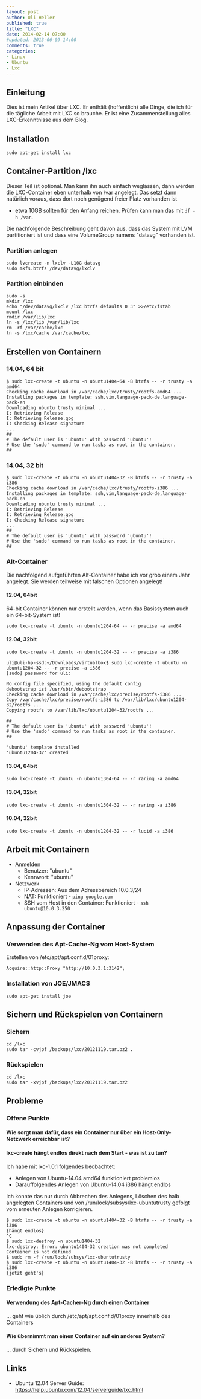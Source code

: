 ```yaml
---
layout: post
author: Uli Heller
published: true
title: "LXC"
date: 2014-02-14 07:00
#updated: 2013-06-09 14:00
comments: true
categories: 
- Linux
- Ubuntu
- Lxc
---
```


## Einleitung

Dies ist mein Artikel über LXC. Er enthält (hoffentlich) alle Dinge,
die ich für die tägliche Arbeit mit LXC so brauche. Er ist eine Zusammenstellung
alles LXC-Erkenntnisse aus dem Blog.

## Installation

```
sudo apt-get install lxc
```

## Container-Partition /lxc

Dieser Teil ist optional. Man kann ihn auch einfach weglassen, dann
werden die LXC-Container eben unterhalb von /var angelegt. Das setzt
dann natürlich voraus, dass dort noch genügend freier Platz vorhanden ist
- etwa 10GB sollten für den Anfang reichen. Prüfen kann man das mit
`df -h /var`.

Die nachfolgende Beschreibung geht davon aus, dass das System mit LVM
partitioniert ist und dass eine VolumeGroup namens "datavg" vorhanden
ist.

### Partition anlegen

```
sudo lvcreate -n lxclv -L10G datavg
sudo mkfs.btrfs /dev/datavg/lxclv
```

### Partition einbinden

```
sudo -s
mkdir /lxc
echo "/dev/datavg/lxclv /lxc btrfs defaults 0 3" >>/etc/fstab
mount /lxc
rmdir /var/lib/lxc
ln -s /lxc/lib /var/lib/lxc
rm -rf /var/cache/lxc
ln -s /lxc/cache /var/cache/lxc
```

## Erstellen von Containern

### 14.04, 64 bit

```
$ sudo lxc-create -t ubuntu -n ubuntu1404-64 -B btrfs -- -r trusty -a amd64
Checking cache download in /var/cache/lxc/trusty/rootfs-amd64 ... 
Installing packages in template: ssh,vim,language-pack-de,language-pack-en
Downloading ubuntu trusty minimal ...
I: Retrieving Release
I: Retrieving Release.gpg
I: Checking Release signature
...
##
# The default user is 'ubuntu' with password 'ubuntu'!
# Use the 'sudo' command to run tasks as root in the container.
##
```

### 14.04, 32 bit

```
$ sudo lxc-create -t ubuntu -n ubuntu1404-32 -B btrfs -- -r trusty -a i386
Checking cache download in /var/cache/lxc/trusty/rootfs-i386 ... 
Installing packages in template: ssh,vim,language-pack-de,language-pack-en
Downloading ubuntu trusty minimal ...
I: Retrieving Release
I: Retrieving Release.gpg
I: Checking Release signature
...
##
# The default user is 'ubuntu' with password 'ubuntu'!
# Use the 'sudo' command to run tasks as root in the container.
##
```

### Alt-Container

Die nachfolgend aufgeführten Alt-Container habe ich vor grob einem Jahr angelegt.
Sie werden teilweise mit falschen Optionen angelegt!

#### 12.04, 64bit

64-bit Container können nur erstellt werden, wenn das Basissystem auch ein 64-bit-System ist!

```
sudo lxc-create -t ubuntu -n ubuntu1204-64 -- -r precise -a amd64
```

#### 12.04, 32bit

```
sudo lxc-create -t ubuntu -n ubuntu1204-32 -- -r precise -a i386
```

```
uli@uli-hp-ssd:~/Downloads/virtualbox$ sudo lxc-create -t ubuntu -n ubuntu1204-32 -- -r precise -a i386
[sudo] password for uli: 

No config file specified, using the default config
debootstrap ist /usr/sbin/debootstrap
Checking cache download in /var/cache/lxc/precise/rootfs-i386 ... 
Copy /var/cache/lxc/precise/rootfs-i386 to /var/lib/lxc/ubuntu1204-32/rootfs ... 
Copying rootfs to /var/lib/lxc/ubuntu1204-32/rootfs ...

##
# The default user is 'ubuntu' with password 'ubuntu'!
# Use the 'sudo' command to run tasks as root in the container.
##

'ubuntu' template installed
'ubuntu1204-32' created
```

#### 13.04, 64bit

```
sudo lxc-create -t ubuntu -n ubuntu1304-64 -- -r raring -a amd64
```

#### 13.04, 32bit

```
sudo lxc-create -t ubuntu -n ubuntu1304-32 -- -r raring -a i386
```

#### 10.04, 32bit

```
sudo lxc-create -t ubuntu -n ubuntu1204-32 -- -r lucid -a i386
```

## Arbeit mit Containern

* Anmelden
    * Benutzer: "ubuntu"
    * Kennwort: "ubuntu"
* Netzwerk
    * IP-Adressen: Aus dem Adressbereich 10.0.3/24
    * NAT: Funktioniert - `ping google.com`
    * SSH vom Host in den Container: Funktioniert - `ssh ubuntu@10.0.3.250`

## Anpassung der Container

### Verwenden des Apt-Cache-Ng vom Host-System

Erstellen von /etc/apt/apt.conf.d/01proxy:

```
Acquire::http::Proxy "http://10.0.3.1:3142";
```

### Installation von JOE/JMACS

```
sudo apt-get install joe
```

## Sichern und Rückspielen von Containern

### Sichern

```
cd /lxc
sudo tar -cvjpf /backups/lxc/20121119.tar.bz2 .
```

### Rückspielen

```
cd /lxc
sudo tar -xvjpf /backups/lxc/20121119.tar.bz2
```

## Probleme

### Offene Punkte

#### Wie sorgt man dafür, dass ein Container nur über ein Host-Only-Netzwerk erreichbar ist?

#### lxc-create hängt endlos direkt nach dem Start - was ist zu tun?

Ich habe mit lxc-1.0.1 folgendes beobachtet:

* Anlegen von Ubuntu-14.04 amd64 funktioniert problemlos
* Darauffolgendes Anlegen von Ubuntu-14.04 i386 hängt endlos

Ich konnte das nur durch Abbrechen des Anlegens, Löschen des halb angelegten Containers und von /run/lock/subsys/lxc-ubuntutrusty
gefolgt vom erneuten Anlegen korrigieren.

```
$ sudo lxc-create -t ubuntu -n ubuntu1404-32 -B btrfs -- -r trusty -a i386
{hängt endlos}
^C
$ sudo lxc-destroy -n ubuntu1404-32
lxc-destroy: Error: ubuntu1404-32 creation was not completed
Container is not defined
$ sudo rm -f /run/lock/subsys/lxc-ubuntutrusty
$ sudo lxc-create -t ubuntu -n ubuntu1404-32 -B btrfs -- -r trusty -a i386
{jetzt geht's}
```

### Erledigte Punkte

#### Verwendung des Apt-Cacher-Ng durch einen Container

... geht wie üblich durch /etc/apt/apt.conf.d/01proxy innerhalb des Containers

#### Wie übernimmt man einen Container auf ein anderes System?

... durch Sichern und Rückspielen.

## Links

* Ubuntu 12.04 Server Guide: <https://help.ubuntu.com/12.04/serverguide/lxc.html>
